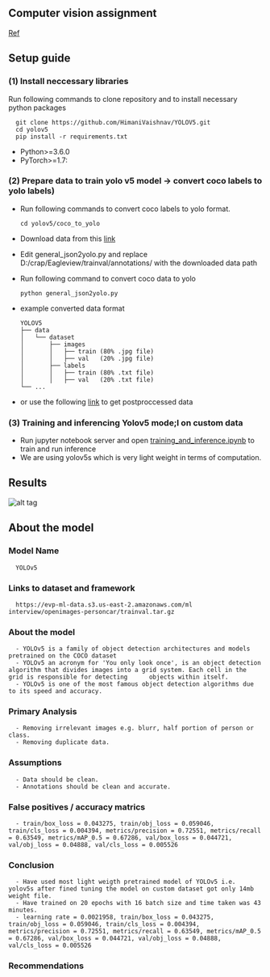 ## Computer vision assignment 

[Ref](https://github.com/ultralytics/yolov5.git)

## Setup guide

### (1) Install neccessary libraries

      
Run following commands to clone repository and to install necessary python packages

      git clone https://github.com/HimaniVaishnav/YOLOV5.git  
      cd yolov5  
      pip install -r requirements.txt  

- Python>=3.6.0
- PyTorch>=1.7: 

### (2) Prepare data to train yolo v5 model -> convert coco labels to yolo labels)
- Run following commands to convert coco labels to yolo format.

      cd yolov5/coco_to_yolo

- Download data from this [link](https://evp-ml-data.s3.us-east-2.amazonaws.com/ml%20interview/openimages-personcar/trainval.tar.gz)

- Edit general_json2yolo.py and replace D:/crap/Eagleview/trainval/annotations/ with the downloaded data path
- Run following command to convert coco data to yolo

      python general_json2yolo.py

- example converted data format

      YOLOV5  
      ├── data  
      │   └── dataset  
      │       ├── images   
      │       │   ├── train (80% .jpg file)  
      │       │   ├── val   (20% .jpg file)  
      │       ├── labels  
      │       │   ├── train (80% .txt file)  
      │       │   ├── val   (20% .txt file)    
      └── ...
      
- or use the following [link](https://drive.google.com/file/d/1NH1TQOuChONS_L4GPvX272eVOeCwvYyZ/view?usp=sharing) to get postproccessed data


### (3) Training and inferencing Yolov5 mode;l on custom data

- Run jupyter notebook server and open [training_and_inference.ipynb](training_and_inference.ipynb) to train and run inference    
- We are using yolov5s which is very light weight in terms of computation.                                                             
                                                                                          
## Results

![alt tag](https://github.com/HimaniVaishnav/YOLOV5/blob/main/runs/train/exp/val_batch2_pred.jpg)


## About the model

### Model Name
      
      YOLOv5
 
### Links to dataset and framework

      https://evp-ml-data.s3.us-east-2.amazonaws.com/ml interview/openimages-personcar/trainval.tar.gz 
     
### About the model

      - YOLOv5 is a family of object detection architectures and models pretrained on the COCO dataset
      - YOLOv5 an acronym for 'You only look once', is an object detection algorithm that divides images into a grid system. Each cell in the grid is responsible for detecting      objects within itself.
      - YOLOv5 is one of the most famous object detection algorithms due to its speed and accuracy.
      
### Primary Analysis

      - Removing irrelevant images e.g. blurr, half portion of person or class.
      - Removing duplicate data.
     
### Assumptions

      - Data should be clean.
      - Annotations should be clean and accurate.
    
### False positives / accuracy matrics
     
      - train/box_loss = 0.043275, train/obj_loss = 0.059046, train/cls_loss = 0.004394, metrics/precision = 0.72551, metrics/recall = 0.63549, metrics/mAP_0.5 = 0.67286, val/box_loss = 0.044721, val/obj_loss = 0.04888, val/cls_loss = 0.005526
      
### Conclusion

      - Have used most light weigth pretrained model of YOLOv5 i.e. yolov5s after fined tuning the model on custom dataset got only 14mb weight file.
      - Have trained on 20 epochs with 16 batch size and time taken was 43 minutes.
      - learning rate = 0.0021958, train/box_loss = 0.043275, train/obj_loss = 0.059046, train/cls_loss = 0.004394, metrics/precision = 0.72551, metrics/recall = 0.63549, metrics/mAP_0.5 = 0.67286, val/box_loss = 0.044721, val/obj_loss = 0.04888, val/cls_loss = 0.005526
      
### Recommendations


      
      
      
                            
                           



      



